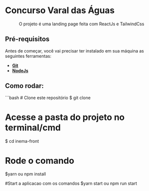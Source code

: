 <h1>Concurso Varal das Águas</h1>

<p align="center">O projeto é uma landing page feita com ReactJs e TailwindCss</p>


<h2>Pré-requisitos</h2>

<p>Antes de começar, você vai precisar ter instalado em sua máquina as seguintes ferramentas:</p>
<ul>
    <li><a href="https://git-scm.com"><b>Git</b></a></li>
    <li><a href="https://nodejs.org/en/"><b>NodeJs</b></a></li> 
</ul>


<h2>Como rodar:</h2>
```bash
# Clone este repositório
$ git clone <https://github.com/thiagosesquivel/inema-front>

# Acesse a pasta do projeto no terminal/cmd
$ cd inema-front

# Rode o comando

$yarn 
ou npm install

#Start a aplicacao com os comandos
$yarn start ou npm run start